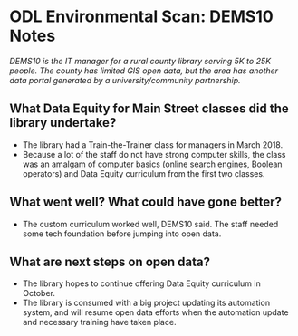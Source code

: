 #  ODL Environmental Scan: DEMS10 Notes

*DEMS10 is the IT manager for a rural county library serving 5K to 25K people. The county has limited GIS open data, but the area has another data portal generated by a university/community partnership.*

## What Data Equity for Main Street classes did the library undertake?
- The library had a Train-the-Trainer class for managers in March 2018. 
- Because a lot of the staff do not have strong computer skills, the class was an amalgam of computer basics (online search engines, Boolean operators) and Data Equity curriculum from the first two classes. 

## What went well? What could have gone better?
- The custom curriculum worked well, DEMS10 said. The staff needed some tech foundation before jumping into open data.

## What are next steps on open data?
- The library hopes to continue offering Data Equity curriculum in October.
- The library is consumed with a big project updating its automation system, and will resume open data efforts when the automation update and necessary training have taken place. 
